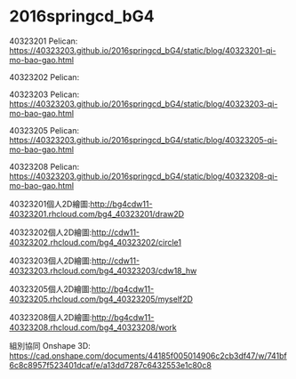 # 2016springcd_bG4

40323201 Pelican: https://40323203.github.io/2016springcd_bG4/static/blog/40323201-qi-mo-bao-gao.html


40323202 Pelican: 


40323203 Pelican: https://40323203.github.io/2016springcd_bG4/static/blog/40323203-qi-mo-bao-gao.html


40323205 Pelican: https://40323203.github.io/2016springcd_bG4/static/blog/40323205-qi-mo-bao-gao.html


40323208 Pelican: https://40323203.github.io/2016springcd_bG4/static/blog/40323208-qi-mo-bao-gao.html


40323201個人2D繪圖:http://bg4cdw11-40323201.rhcloud.com/bg4_40323201/draw2D


40323202個人2D繪圖:http://cdw11-40323202.rhcloud.com/bg4_40323202/circle1


40323203個人2D繪圖:http://cdw11-40323203.rhcloud.com/bg4_40323203/cdw18_hw


40323205個人2D繪圖:http://bg4cdw11-40323205.rhcloud.com/bg4_40323205/myself2D


40323208個人2D繪圖:http://bg4cdw11-40323208.rhcloud.com/bg4_40323208/work


組別協同 Onshape 3D: https://cad.onshape.com/documents/44185f005014906c2cb3df47/w/741bf6c8c8957f523401dcaf/e/a13dd7287c6432553e1c80c8